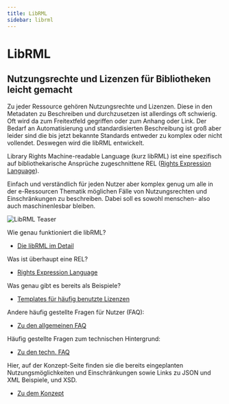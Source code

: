 ```yaml
---
title: LibRML
sidebar: librml
---
```

# LibRML
## Nutzungsrechte und Lizenzen für Bibliotheken leicht gemacht

Zu jeder Ressource gehören Nutzungsrechte und Lizenzen. Diese in den Metadaten zu Beschreiben und durchzusetzen ist allerdings oft schwierig. Oft wird da zum Freitextfeld gegriffen oder zum Anhang oder Link. Der Bedarf an Automatisierung und standardisierten Beschreibung ist groß aber leider sind die bis jetzt bekannte Standards entweder zu komplex oder nicht vollendet.
Deswegen wird die libRML entwickelt.

Library Rights Machine-readable Language (kurz libRML) ist eine spezifisch auf bibliothekarische Ansprüche zugeschnittene REL ([Rights Expression Language](rel.markdown)).

Einfach und verständlich für jeden Nutzer aber komplex genug um alle in der e-Ressourcen Thematik möglichen Fälle von Nutzungsrechten und Einschränkungen zu beschreiben. Dabei soll es sowohl menschen- also auch maschinenlesbar bleiben.

<img src="{{site.baseurl}}/assets/images/librml1.png" alt="LibRML Teaser" class="center">


Wie genau funktioniert die libRML? 

- [Die libRML im Detail](detail.markdown)


Was ist überhaupt eine REL? 

- [Rights Expression Language](rel.markdown)


Was genau gibt es bereits als Beispiele? 

- [Templates für häufig benutzte Lizenzen](tmpl/templates.markdown)


Andere häufig gestellte Fragen für Nutzer (FAQ):

- [Zu den allgemeinen FAQ](allgfaq.markdown)


Häufig gestellte Fragen zum technischen Hintergrund:

- [Zu den techn. FAQ](techfaq.markdown)


Hier, auf der Konzept-Seite finden sie die bereits eingeplanten Nutzungsmöglichkeiten und Einschränkungen sowie Links zu JSON und XML Beispiele, und XSD.

- [Zu dem Konzept](schema/konzept.markdown)



